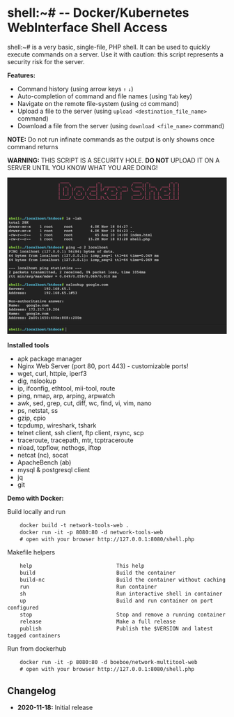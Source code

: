 # shell:~# -- Docker/Kubernetes WebInterface Shell Access

shell:~# is a very basic, single-file, PHP shell. It can be used to quickly execute commands on a server. Use it with caution: this script represents a security risk for the server.

**Features:**

* Command history (using arrow keys `↑` `↓`)
* Auto-completion of command and file names (using `Tab` key)
* Navigate on the remote file-system (using `cd` command)
* Upload a file to the server (using `upload <destination_file_name>` command)
* Download a file from the server (using `download <file_name>` command)

**NOTE:** Do not run infinate commands as the output is only showns once command returns 

**WARNING:** THIS SCRIPT IS A SECURITY HOLE. **DO NOT** UPLOAD IT ON A SERVER UNTIL YOU KNOW WHAT YOU ARE DOING!

![Screenshot](./screenshot.png)

**Installed tools**
* apk package manager
* Nginx Web Server (port 80, port 443) - customizable ports!
* wget, curl, httpie, iperf3
* dig, nslookup
* ip, ifconfig, ethtool, mii-tool, route
* ping, nmap, arp, arping, arpwatch
* awk, sed, grep, cut, diff, wc, find, vi, vim, nano
* ps, netstat, ss
* gzip, cpio
* tcpdump, wireshark, tshark
* telnet client, ssh client, ftp client, rsync, scp
* traceroute, tracepath, mtr, tcptraceroute
* nload, tcpflow, nethogs, iftop
* netcat (nc), socat
* ApacheBench (ab)
* mysql & postgresql client
* jq
* git

**Demo with Docker:**

Build locally and run

        docker build -t network-tools-web .
        docker run -it -p 8080:80 -d network-tools-web
        # open with your browser http://127.0.0.1:8080/shell.php

Makefile helpers

        help                           This help
        build                          Build the container
        build-nc                       Build the container without caching
        run                            Run container
        sh                             Run interactive shell in container
        up                             Build and run container on port configured
        stop                           Stop and remove a running container
        release                        Make a full release
        publish                        Publish the $VERSION and latest tagged containers

Run from dockerhub

        docker run -it -p 8080:80 -d boeboe/network-multitool-web
        # open with your browser http://127.0.0.1:8080/shell.php

## Changelog

* **2020-11-18:** Initial release
